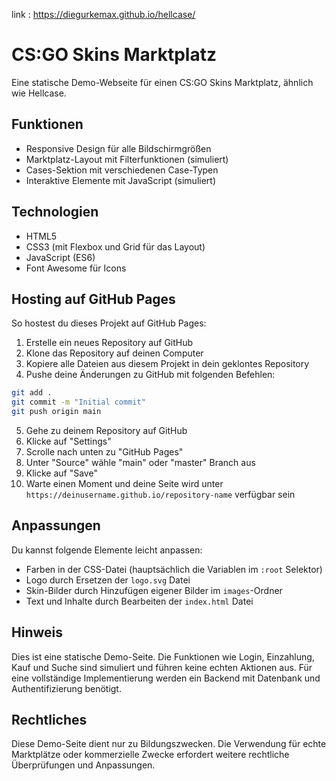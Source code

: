 link : https://diegurkemax.github.io/hellcase/

# CS:GO Skins Marktplatz

Eine statische Demo-Webseite für einen CS:GO Skins Marktplatz, ähnlich wie Hellcase.

## Funktionen

- Responsive Design für alle Bildschirmgrößen
- Marktplatz-Layout mit Filterfunktionen (simuliert)
- Cases-Sektion mit verschiedenen Case-Typen
- Interaktive Elemente mit JavaScript (simuliert)

## Technologien

- HTML5
- CSS3 (mit Flexbox und Grid für das Layout)
- JavaScript (ES6)
- Font Awesome für Icons

## Hosting auf GitHub Pages

So hostest du dieses Projekt auf GitHub Pages:

1. Erstelle ein neues Repository auf GitHub
2. Klone das Repository auf deinen Computer
3. Kopiere alle Dateien aus diesem Projekt in dein geklontes Repository
4. Pushe deine Änderungen zu GitHub mit folgenden Befehlen:

```bash
git add .
git commit -m "Initial commit"
git push origin main
```

5. Gehe zu deinem Repository auf GitHub
6. Klicke auf "Settings"
7. Scrolle nach unten zu "GitHub Pages"
8. Unter "Source" wähle "main" oder "master" Branch aus
9. Klicke auf "Save"
10. Warte einen Moment und deine Seite wird unter `https://deinusername.github.io/repository-name` verfügbar sein

## Anpassungen

Du kannst folgende Elemente leicht anpassen:

- Farben in der CSS-Datei (hauptsächlich die Variablen im `:root` Selektor)
- Logo durch Ersetzen der `logo.svg` Datei
- Skin-Bilder durch Hinzufügen eigener Bilder im `images`-Ordner
- Text und Inhalte durch Bearbeiten der `index.html` Datei

## Hinweis

Dies ist eine statische Demo-Seite. Die Funktionen wie Login, Einzahlung, Kauf und Suche sind simuliert und führen keine echten Aktionen aus. Für eine vollständige Implementierung werden ein Backend mit Datenbank und Authentifizierung benötigt.

## Rechtliches

Diese Demo-Seite dient nur zu Bildungszwecken. Die Verwendung für echte Marktplätze oder kommerzielle Zwecke erfordert weitere rechtliche Überprüfungen und Anpassungen.
